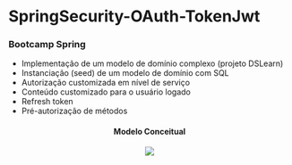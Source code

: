 # SpringSecurity-OAuth-TokenJwt

<h3> Bootcamp Spring </h3>

<ul>
<li>Implementação de um modelo de domínio complexo (projeto DSLearn)</li>
<li>Instanciação (seed) de um modelo de domínio com SQL</li>

<li>Autorização customizada em nível de serviço</li>
<li>Conteúdo customizado para o usuário logado</li>
<li>Refresh token</li>
<li>Pré-autorização de métodos</li>
</ul>

<div align="center">
    <h4>Modelo Conceitual</h4>
<img src="https://user-images.githubusercontent.com/62127980/198387442-12a85d32-531e-4689-a787-b5ad667f059e.png">
</div><br><br>
